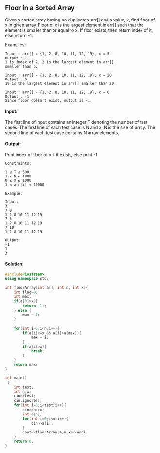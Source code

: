 ## Floor in a Sorted Array 
Given a sorted array having no duplicates, arr[] and a value, x, find floor of x in given array. Floor of x is the largest element in arr[] such that the element is smaller than or equal to x. If floor exists, then return index of it, else return -1.

Examples:
```
Input : arr[] = {1, 2, 8, 10, 11, 12, 19}, x = 5
Output : 1 
1 is index of 2. 2 is the largest element in arr[]
smaller than 5.

Input : arr[] = {1, 2, 8, 10, 11, 12, 19}, x = 20
Output : 6
19 is the largest element in arr[] smaller than 20.

Input : arr[] = {1, 2, 8, 10, 11, 12, 19}, x = 0
Output : -1
Since floor doesn't exist, output is -1.
```

#### Input:

The first line of input contains an integer T denoting the number of test cases.
The first line of each test case is N and x, N is the size of array.
The second line of each test case contains N array elements.

#### Output:
Print index of floor of x if it exists, else print -1
```
Constraints:

1 ≤ T ≤ 500
1 ≤ N ≤ 1000
0 ≤ X ≤ 1000 
1 ≤ arr[i] ≤ 10000

Example:

Input:
3
7 0
1 2 8 10 11 12 19
7 5
1 2 8 10 11 12 19
7 10
1 2 8 10 11 12 19

Output:
-1
1
3
```
#### Solution:
```c++
#include<iostream>
using namespace std;

int floorArray(int a[], int n, int x){
    int flag=0;
    int max;
    if(a[0]>x){
        return -1;;
    } else {
        max = 0;
    }
    
    for(int i=0;i<n;i++){
        if(a[i]<=x && a[i]>a[max]){
            max = i;
        }
        if(a[i]>x){
            break;
        }
    }
    return max;
}

int main()
 {
	int test;
	int n,x;
	cin>>test;
	cin.ignore();
	for(int i=0;i<test;i++){
	    cin>>n>>x;
	    int a[n];
	    for(int i=0;i<n;i++){
	        cin>>a[i];
	    }
	    cout<<floorArray(a,n,x)<<endl;
	}
	return 0;
}
```
